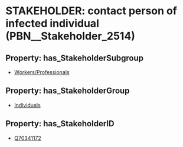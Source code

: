 # STAKEHOLDER: __contact person of infected individual__ (PBN__Stakeholder_2514)

## Property: has_StakeholderSubgroup

* [Workers/Professionals](PBN__StakeholderSubgroup_47)

## Property: has_StakeholderGroup

* [Individuals](PBN__StakeholderGroup_9)

## Property: has_StakeholderID

* [Q70341172](Q70341172)

